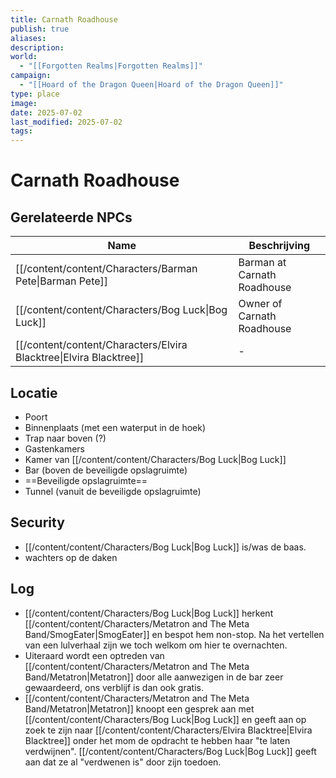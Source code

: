 ```yaml
---
title: Carnath Roadhouse
publish: true
aliases: 
description: 
world:
  - "[[Forgotten Realms|Forgotten Realms]]"
campaign:
  - "[[Hoard of the Dragon Queen|Hoard of the Dragon Queen]]"
type: place
image: 
date: 2025-07-02
last_modified: 2025-07-02
tags: 
---
```

# Carnath Roadhouse

## Gerelateerde NPCs
| Name                                                         | Beschrijving                |
| ------------------------------------------------------------ | --------------------------- |
| [[/content/content/Characters/Barman Pete\|Barman Pete]]           | Barman at Carnath Roadhouse |
| [[/content/content/Characters/Bog Luck\|Bog Luck]]                 | Owner of Carnath Roadhouse  |
| [[/content/content/Characters/Elvira Blacktree\|Elvira Blacktree]] | \-                          |

## Locatie
- Poort
- Binnenplaats (met een waterput in de hoek)
- Trap naar boven (?)
- Gastenkamers
- Kamer van [[/content/content/Characters/Bog Luck|Bog Luck]]
- Bar (boven de beveiligde opslagruimte)
- ==Beveiligde opslagruimte==
- Tunnel (vanuit de beveiligde opslagruimte)

## Security
- [[/content/content/Characters/Bog Luck|Bog Luck]] is/was de baas.
- wachters op de daken

## Log 
- [[/content/content/Characters/Bog Luck|Bog Luck]] herkent [[/content/content/Characters/Metatron and The Meta Band/SmogEater|SmogEater]] en bespot hem non-stop. Na het vertellen van een lulverhaal zijn we toch welkom om hier te overnachten.
- Uiteraard wordt een optreden van [[/content/content/Characters/Metatron and The Meta Band/Metatron|Metatron]] door alle aanwezigen in de bar zeer gewaardeerd, ons verblijf is dan ook gratis.
- [[/content/content/Characters/Metatron and The Meta Band/Metatron|Metatron]] knoopt een gesprek aan met [[/content/content/Characters/Bog Luck|Bog Luck]] en geeft aan op zoek te zijn naar [[/content/content/Characters/Elvira Blacktree|Elvira Blacktree]] onder het mom de opdracht te hebben haar "te laten verdwijnen". [[/content/content/Characters/Bog Luck|Bog Luck]] geeft aan dat ze al "verdwenen is" door zijn toedoen.  